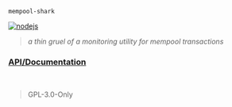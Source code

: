 >

 `mempool-shark`

[![nodejs](https://github.com/sambacha/mempool-shark/actions/workflows/nodejs.yml/badge.svg)](https://github.com/sambacha/mempool-shark/actions/workflows/nodejs.yml)

> *a thin gruel of a monitoring utility for mempool transactions*


### [API/Documentation](https://sambacha.github.io/mempool-shark/)

<br>

>


> GPL-3.0-Only
